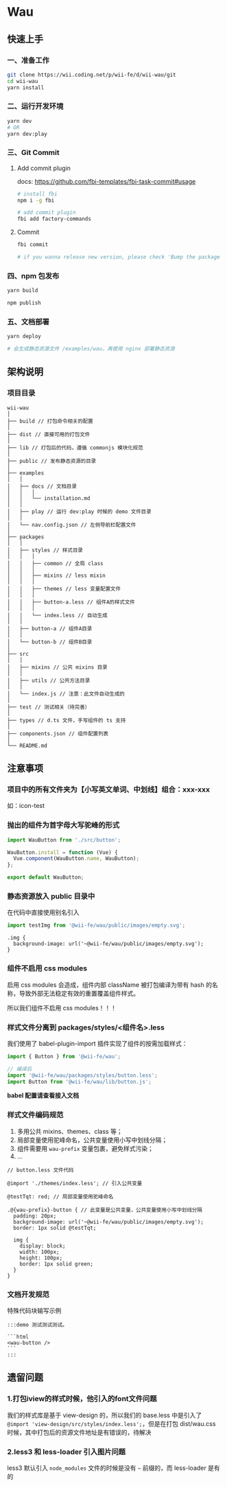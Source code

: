 # Wau

## 快速上手

### 一、准备工作

   ```bash
   git clone https://wii.coding.net/p/wii-fe/d/wii-wau/git
   cd wii-wau
   yarn install
   ```

### 二、运行开发环境

   ```bash
   yarn dev
   # OR
   yarn dev:play
   ```

### 三、Git Commit

   1. Add commit plugin

      docs: https://github.com/fbi-templates/fbi-task-commit#usage

      ```bash
      # install fbi
      npm i -g fbi

      # add commit plugin
      fbi add factory-commands
      ```

   2. Commit

      ```bash
      fbi commit

      # if you wanna release new version, please check 'Bump the package version? Yes'
      ```

### 四、npm 包发布

   ```bash
   yarn build

   npm publish
   ```

### 五、文档部署

   ```bash
   yarn deploy

   # 会生成静态资源文件 /examples/wau，再使用 nginx 部署静态资源
   ```

## 架构说明

### 项目目录

```
wii-wau
│
├── build // 打包命令相关的配置
│
├── dist // 直接可用的打包文件
│
├── lib // 打包后的代码，遵循 commonjs 模块化规范
│
├── public // 发布静态资源的目录
│
├── examples
│   │
│   ├── docs // 文档目录
│   │   │
│   │   └── installation.md
│   │
│   ├── play // 运行 dev:play 时候的 demo 文件目录
│   │
│   └── nav.config.json // 左侧导航栏配置文件
│
├── packages
│   │
│   ├── styles // 样式目录
│   │   │
│   │   ├── common // 全局 class
│   │   │
│   │   ├── mixins // less mixin
│   │   │
│   │   ├── themes // less 变量配置文件
│   │   │
│   │   ├── button-a.less // 组件A的样式文件
│   │   │
│   │   └── index.less // 自动生成
│   │
│   ├── button-a // 组件A目录
│   │
│   └── button-b // 组件B目录
│
├── src
│   │
│   ├── mixins // 公共 mixins 目录
│   │
│   ├── utils // 公共方法目录
│   │
│   └── index.js // 注意：此文件自动生成的
│
├── test // 测试相关（待完善）
│
├── types // d.ts 文件，手写组件的 ts 支持
│
├── components.json // 组件配置列表
│
└── README.md
```

## 注意事项

### 项目中的所有文件夹为【小写英文单词、中划线】组合：xxx-xxx

如：icon-test

### 抛出的组件为首字母大写驼峰的形式

```js
import WauButton from './src/button';

WauButton.install = function (Vue) {
  Vue.component(WauButton.name, WauButton);
};

export default WauButton;
```

### 静态资源放入 public 目录中

在代码中直接使用别名引入

```js
import testImg from '@wii-fe/wau/public/images/empty.svg';
```

```less
.img {
  background-image: url('~@wii-fe/wau/public/images/empty.svg');
}
```

### 组件不启用 css modules

启用 css modules 会造成，组件内部 className 被打包编译为带有 hash 的名称，导致外部无法稳定有效的重置覆盖组件样式。

所以我们组件不启用 css modules！！！

### 样式文件分离到 packages/styles/<组件名>.less

我们使用了 babel-plugin-import 插件实现了组件的按需加载样式：

```js
import { Button } from '@wii-fe/wau';

// 编译后
import '@wii-fe/wau/packages/styles/button.less';
import Button from '@wii-fe/wau/lib/button.js';
```

**babel 配置请查看接入文档**

### 样式文件编码规范

1. 多用公共 mixins、themes、class 等；
2. 局部变量使用驼峰命名，公共变量使用小写中划线分隔；
3. 组件需要用 `wau-prefix` 变量包裹，避免样式污染；
4. ...

```less
// button.less 文件代码

@import './themes/index.less'; // 引入公共变量

@testTqt: red; // 局部变量使用驼峰命名

.@{wau-prefix}-button { // 此变量是公共变量，公共变量使用小写中划线分隔
  padding: 20px;
  background-image: url('~@wii-fe/wau/public/images/empty.svg');
  border: 1px solid @testTqt;

  img {
    display: block;
    width: 100px;
    height: 100px;
    border: 1px solid green;
  }
}
```

### 文档开发规范

特殊代码块输写示例

````
:::demo 测试测试测试。

```html
<wau-button />
```
:::
````

## 遗留问题

### 1.打包iview的样式时候，他引入的font文件问题

我们的样式库是基于 view-design 的，所以我们的 base.less 中是引入了 `@import 'view-design/src/styles/index.less';`，但是在打包 dist/wau.css 时候，其中打包后的资源文件地址是有错误的，待解决

### 2.less3 和 less-loader 引入图片问题

less3 默认引入 `node_modules` 文件的时候是没有 `~` 前缀的，而 less-loader 是有的
